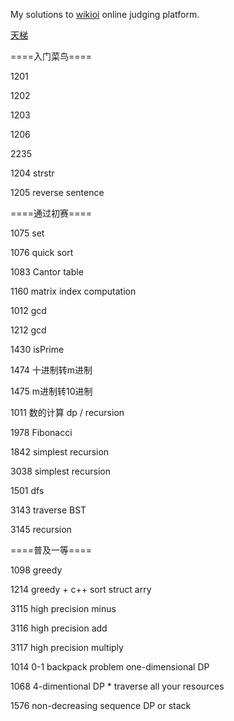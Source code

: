 My solutions to [wikioi](http://wikioi.com/) online judging platform.

[天梯](http://wikioi.com/training/)

====入门菜鸟====

1201 

1202 

1203

1206

2235

1204 strstr

1205 reverse sentence

====通过初赛====

1075 set

1076 quick sort

1083 Cantor table

1160 matrix index computation

1012 gcd

1212 gcd

1430 isPrime

1474 十进制转m进制

1475 m进制转10进制

1011 数的计算 dp / recursion

1978 Fibonacci

1842 simplest recursion

3038 simplest recursion

1501 dfs

3143 traverse BST

3145 recursion

====普及一等====

1098 greedy

1214 greedy + c++ sort struct arry

3115 high precision minus

3116 high precision add

3117 high precision multiply

1014 0-1 backpack problem one-dimensional DP

1068 4-dimentional DP *  traverse all your resources

1576 non-decreasing sequence DP or stack
